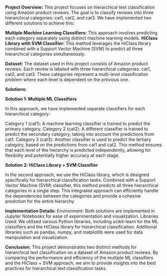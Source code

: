 **Project Overview:**
This project focuses on hierarchical text classification using Amazon product reviews. The goal is to classify reviews into three hierarchical categories: cat1, cat2, and cat3. We have implemented two different solutions to achieve this:

**Multiple Machine Learning Classifiers:** 
This approach involves predicting each category separately using distinct machine learning models.
**HiClass Library with SVM Classifier:** 
This method leverages the HiClass library combined with a Support Vector Machine (SVM) to predict all three hierarchical categories simultaneously.

**Dataset:**
The dataset used in this project consists of Amazon product reviews. Each review is labeled with three hierarchical categories: cat1, cat2, and cat3. These categories represent a multi-level classification problem where each level is dependent on the previous one.

**Solutions:**

**Solution 1: Multiple ML Classifiers**

In this approach, we have implemented separate classifiers for each hierarchical category:

Category 1 (cat1): A machine learning classifier is trained to predict the primary category.
Category 2 (cat2): A different classifier is trained to predict the secondary category, taking into account the predictions from cat1.
Category 3 (cat3): Another classifier is used to predict the tertiary category, based on the predictions from cat1 and cat2.
This method ensures that each level of the hierarchy is predicted independently, allowing for flexibility and potentially higher accuracy at each stage.

**Solution 2: HiClass Library + SVM Classifier**

In the second approach, we use the HiClass library, which is designed specifically for hierarchical classification tasks. Combined with a Support Vector Machine (SVM) classifier, this method predicts all three hierarchical categories in a single step. This integrated approach can efficiently handle the dependencies between the categories and provide a cohesive prediction for the entire hierarchy.

**Implementation Details:**
Environment: Both solutions are implemented in Jupyter Notebooks for ease of experimentation and visualization.
Libraries Used: We utilized various Python libraries, including scikit-learn for the ML classifiers and the HiClass library for hierarchical classification. Additional libraries such as pandas, numpy, and matplotlib were used for data manipulation and visualization.

**Conclusion:**
This project demonstrates two distinct methods for hierarchical text classification on a dataset of Amazon product reviews. By comparing the performance and efficiency of the multiple ML classifiers and the HiClass + SVM approach, we aim to provide insights into the best practices for hierarchical text classification tasks.
